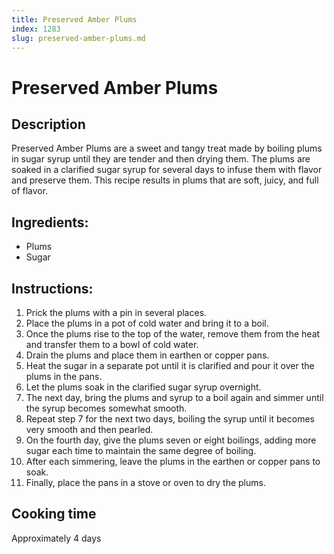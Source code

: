 ```yaml
---
title: Preserved Amber Plums
index: 1283
slug: preserved-amber-plums.md
---
```


# Preserved Amber Plums

## Description
Preserved Amber Plums are a sweet and tangy treat made by boiling plums in sugar syrup until they are tender and then drying them. The plums are soaked in a clarified sugar syrup for several days to infuse them with flavor and preserve them. This recipe results in plums that are soft, juicy, and full of flavor.

## Ingredients:
- Plums
- Sugar

## Instructions:
1. Prick the plums with a pin in several places.
2. Place the plums in a pot of cold water and bring it to a boil.
3. Once the plums rise to the top of the water, remove them from the heat and transfer them to a bowl of cold water.
4. Drain the plums and place them in earthen or copper pans.
5. Heat the sugar in a separate pot until it is clarified and pour it over the plums in the pans.
6. Let the plums soak in the clarified sugar syrup overnight.
7. The next day, bring the plums and syrup to a boil again and simmer until the syrup becomes somewhat smooth.
8. Repeat step 7 for the next two days, boiling the syrup until it becomes very smooth and then pearled.
9. On the fourth day, give the plums seven or eight boilings, adding more sugar each time to maintain the same degree of boiling.
10. After each simmering, leave the plums in the earthen or copper pans to soak.
11. Finally, place the pans in a stove or oven to dry the plums.

## Cooking time
Approximately 4 days